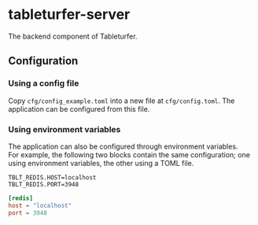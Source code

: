 # tableturfer-server

The backend component of Tableturfer.

## Configuration

### Using a config file

Copy `cfg/config_example.toml` into a new file at `cfg/config.toml`. The application can be configured from this file.

### Using environment variables

The application can also be configured through environment variables.   
For example, the following two blocks contain the same configuration; one using environment variables, the other using a
TOML file.

```
TBLT_REDIS.HOST=localhost
TBLT_REDIS.PORT=3948
```

```toml
[redis]
host = "localhost"
port = 3948
```
